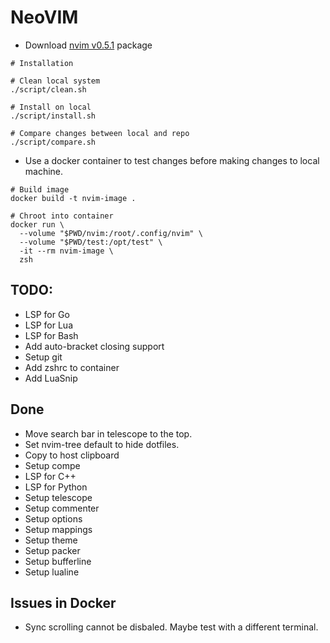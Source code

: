 # NeoVIM

* Download [nvim v0.5.1](https://github.com/neovim/neovim) package

```shell
# Installation

# Clean local system
./script/clean.sh

# Install on local
./script/install.sh

# Compare changes between local and repo
./script/compare.sh
```

* Use a docker container to test changes before making changes to local machine.

```shell
# Build image
docker build -t nvim-image .

# Chroot into container
docker run \
  --volume "$PWD/nvim:/root/.config/nvim" \
  --volume "$PWD/test:/opt/test" \
  -it --rm nvim-image \
  zsh
```

## TODO:

* LSP for Go
* LSP for Lua
* LSP for Bash
* Add auto-bracket closing support
* Setup git
* Add zshrc to container
* Add LuaSnip

## Done

* Move search bar in telescope to the top.
* Set nvim-tree default to hide dotfiles.
* Copy to host clipboard
* Setup compe
* LSP for C++
* LSP for Python
* Setup telescope
* Setup commenter
* Setup options
* Setup mappings
* Setup theme
* Setup packer
* Setup bufferline
* Setup lualine

## Issues in Docker

* Sync scrolling cannot be disbaled. Maybe test with a different terminal.

